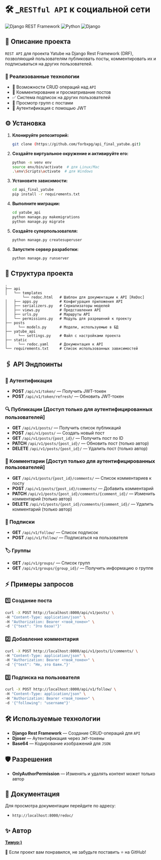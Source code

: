 # 🛠️ _`RESTful API` к социальной сети

![Django REST Framework](https://img.shields.io/badge/Django%20REST%20Framework-3.15.2-green) ![Python](https://img.shields.io/badge/Python-3.12-blue) ![Django](https://img.shields.io/badge/Django-5.1.6-darkgreen)

## 🚀 Описание проекта

`REST API` для проекта Yatube на Django Rest Framework (DRF), позволяющий пользователям публиковать посты, комментировать их и подписываться на других пользователей.

### 🔑 Реализованные технологии

- 📄 Возможности CRUD операций над `API`
- 💬 Комментирование и просматривание постов
- ✅ Система подписок на других пользователей
- 👀 Просмотр групп с постами
- 🔐 Аутентификация с помощью JWT

## ⚙️ Установка

1. **Клонируйте репозиторий:**

   ```bash
   git clone (https://github.com/forbxpg/api_final_yatube.git)
   ```

2. **Создайте виртуальное окружение и активируйте его:**

   ```bash
   python -m venv env
   source env/bin/activate  # для Linux/Mac
   .\env\Scripts\activate  # для Windows
   ```

3. **Установите зависимости:**

   ```bash
   cd api_final_yatube
   pip install -r requirements.txt
   ```

4. **Выполните миграции:**

   ```bash
   cd yatube_api
   python manage.py makemigrations
   python manage.py migrate
   ```

5. **Создайте суперпользователя:**

   ```bash
   python manage.py createsuperuser
   ```

6. **Запустите сервер разработки:**
   ```bash
   python manage.py runserver
   ```

## 📂 Структура проекта

```plaintext
.
├── api
│   └── templates
        └── redoc.html   # Шаблон для документации к API [ReDoc]
│   ├── apps.py          # Конфигурация приложения API
│   ├── serializers.py   # Сериализаторы моделей
│   ├── views.py         # Представления API
│   ├── urls.py          # Маршруты API
│   └── permissions.py   # Модуль для разрешений к проекту
├── posts
│     └── models.py      # Модели, используемые в БД
├── yatube_api
│     └── settings.py    # Файл с настройками проекта
├── static
│     └── redoc.yaml     # Документация к API
└── requirements.txt     # Список использованных зависимостей
```

## 🖇️ API Эндпоинты

### 🔐 Аутентификация

- **POST** `/api/v1/token/` — Получить JWT-токен
- **POST** `/api/v1/token/refresh/` — Обновить JWT-токен

### 🔍 Публикации [Доступ только для аутентифицированных пользователей]

- **GET** `/api/v1/posts/` — Получить список публикаций
- **POST** `/api/v1/posts/` — Создать новый пост
- **GET** `/api/v1/posts/{post_id}/` — Получить пост по ID
- **PATCH** `/api/v1/posts/{post_id}/` — Обновить пост (только автор)
- **DELETE** `/api/v1/posts/{post_id}/` — Удалить пост (только автор)

### 💬 Комментарии [Доступ только для аутентифицированных пользователей]

- **GET** `/api/v1/posts/{post_id}/comments/` — Список комментариев к посту
- **POST** `/api/v1/posts/{post_id}/comments/` — Добавить комментарий
- **PATCH** `/api/v1/posts/{post_id}/comments/{comment_id}/` — Изменить комментарий (только автор)
- **DELETE** `/api/v1/posts/{post_id}/comments/{comment_id}/` — Удалить комментарий (только автор)

### 👥 Подписки

- **GET** `/api/v1/follow/` — Список подписок
- **POST** `/api/v1/follow/` — Подписаться на пользователя

### 🏷️ Группы

- **GET** `/api/v1/groups/` — Список групп
- **GET** `/api/v1/groups/{group_id}/` — Получить информацию о группе

## ⚡️ Примеры запросов

### 1️⃣ Создание поста

```bash
curl -X POST http://localhost:8000/api/v1/posts/ \
-H "Content-Type: application/json" \
-H "Authorization: Bearer <твой_токен>" \
-d '{"text": "Это база!"}'
```

### 2️⃣ Добавление комментария

```bash
curl -X POST http://localhost:8000/api/v1/posts/1/comments/ \
-H "Content-Type: application/json" \
-H "Authorization: Bearer <твой_токен>" \
-d '{"text": "Не, это баян."}'
```

### 3️⃣ Подписка на пользователя

```bash
curl -X POST http://localhost:8000/api/v1/follow/ \
-H "Content-Type: application/json" \
-H "Authorization: Bearer <твой_токен>" \
-d '{"following": "username"}'
```

## 🛠️ Используемые технологии

- **Django Rest Framework** — Создание CRUD-операций для `API`
- **Djoser** — Аутентификация через `JWT`-токены
- **Base64** — Кодирование изображений для `JSON`

## 🛡️ Разрешения

- **OnlyAuthorPermission** — Изменять и удалять контент может только автор

## 📖 Документация

Для просмотра документации перейдите по адресу:

- `http://localhost:8000/redoc/`

## ✨ Автор

**[Тимур:)](https://github.com/forbxpg)**

🌟 Если проект вам понравился, не забудьте поставить ⭐ на GitHub!
